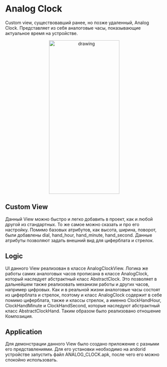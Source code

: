 # Analog Clock
Custom view, существовавший ранее, но позже удаленный, Analog Clock.
Представляет из себя аналоговые часы, показывающие актуальное время на устройстве.

<p align="center"><img src="https://github.com/Mihail-Larionow/analog_clock/blob/master/screenshots/clock.png" alt="drawing" height="490" width="225"/></p>

## Custom View
Данный View можно быстро и легко добавить в проект, как и любой другой из стандартных. То же самое можно сказать и про его настройку.
Помимо базовых атрибутов, как высота, ширина, поворот, были добавлены dial, hand_hour, hand_minute, hand_second. 
Данные атрибуты позволяют задать внешний вид для циферблата и стрелок.

## Logic
UI данного View реализован в классе AnalogClockView.
Логика же работы самих аналоговых часов прописана в классе AnalogClock, который наследует абстрактный класс AbstractClock.
Это позволяет в дальнейшем также реализовать механизм работы и других часов, например цифровых. 
Как и в реальной жизни аналоговые часы состоят из циферблата и стрелок, поэтому и класс AnalogClock содержит в себе помимо циферблата, также и классы стрелок, 
а именно ClockHandHour, ClockHandMinute и ClockHandSecond, которые наследуют абстрактный класс AbstractClockHand.
Таким образом было реализовано отношение Композиция.

## Application
Для демонстрации данного View было создано приложение с разными его представлениями. 
Для его установки необходимо на andorid устройстве запустить файл ANALOG_CLOCK.apk, после чего его можно спокойно использовать.
